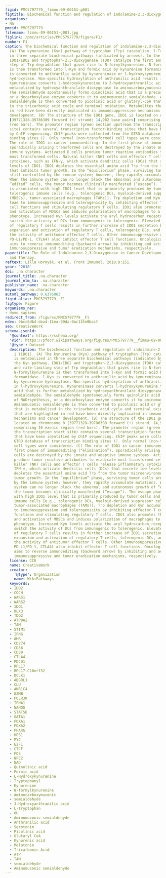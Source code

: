 ```yaml
---
figid: PMC5797779__fimmu-09-00151-g001
figtitle: Biochemical function and regulation of indolamine-2,3-dioxygenase 1 (IDO1)
organisms:
- NA
pmcid: PMC5797779
filename: fimmu-09-00151-g001.jpg
figlink: /pmc/articles/PMC5797779/figure/F1/
number: F1
caption: The biochemical function and regulation of indolamine-2,3-dioxygenase 1 (IDO1).
  (A) The kynurenine (Kyn) pathway of tryptophan (Trp) catabolism. l-Trp is metabolized
  in three separate biochemical pathways (indicated by arrows). In the Kyn pathway,
  IDO1/IDO2 and tryptophan-2,3-dioxygenase (TDO) catalyze the first and rate-limiting
  step of Trp degradation that gives rise to N-formylkynurenine. N-formylkynurenine
  is then transformed into l-Kyn and formic acid by kynurenine formamidase. l-Kyn
  is converted to anthranilic acid by kynureninase or l-hydroxykynurenine by kynurenine
  hydroxylase. Non-specific hydroxylation of anthranilic acid results in l-hydroxykynurenine.
  Kynureninase converts l-hydroxykynurenine to 3-hydroxyanthranilic acid that is further
  metabolized by hydroxyanthranilate dioxygenase to aminocarboxymuconic semialdehyde.
  The semialdehyde spontaneously forms quinolinic acid that is a precursor of NAD+synthesis,
  or a decarboxylase enzyme converts it to aminomuconic semialdehyde. Aminomuconic
  semialdehyde is then converted to picolinic acid or glutaryl-CoA that is metabolized
  in the tricarbonic acid cycle and terminal oxidation. Metabolites that are highlighted
  in red have been directly implicated in immunosuppressive mechanisms and cancer
  development. (B) The structure of the IDO1 gene. IDO1 is located on chromosome 8
  [39771328–39786309 forward (+) strand; 14,982 base pairs] comprising 10 exonic region
  (red bars). The promoter region (green section upstream the transcription start
  site) contains several transcription factor-binding sites that have been identified
  by ChIP sequencing. ChIP peaks were collected from the GTRD database of transcription
  binding sites (). Only normal (non-transformed) cell types were considered. (C)
  The role of IDO1 in cancer immunoediting. In the first phase of immunoediting (“elimination”),
  sporadically arising transformed cells are destroyed by the innate and adaptive
  immune systems. Activated B cells produce tumor reactive antibodies to eradicate
  most transformed cells. Natural killer (NK) cells and effector T cells release inflammatory
  cytokines, such as IFN-γ, which activate dendritic cells (DCs) that secrete low
  levels of IDO1. IDO1 depletes the essential amino acid Trp from the tumor microenvironment
  that inhibits tumor growth. In the “equilibrium” phase, surviving tumor cells are
  still controlled by the immune system; however, they rapidly accumulate mutations.
  When the immune system can no longer block the abnormal and autonomous growth of
  “edited” cells, the tumor becomes clinically manifested (“escape”). The escape phase
  is associated with high IDO1 level that is primarily produced by tumor cells and
  tolerogenic immune cells [e.g., tolerogenic DCs, myeloid-derived suppressor cells
  (MDSCs), tumor-associated macrophages (TAMs)]. Trp depletion and Kyn accumulation
  lead to immunosuppression and tolerogenicity by inhibiting effector T cell and NK
  cell functions and stimulating regulatory T cells. IDO1 also promotes the expansion
  and activation of MDSCs and induces polarization of macrophages to a tolerogenic
  phenotype. Increased Kyn levels activate the aryl hydrocarbon receptor (AhR) that
  switch the activity of DCs from immunogenic to tolerogenic. Elevated CTLA4 expression
  of regulatory T cells results in further increase of IDO1 secretion by DCs. IDO1-induced
  expansion and activation of regulatory T cells, tolerogenic DCs, and MDSCs suppress
  the activity of antitumor effector T cells. Other immunosuppressive agents (e.g.,
  PD-L1/PD-1, CTLA4) also inhibit effector T cell functions. Oncological immunotherapy
  aims to reverse immunoediting (backward arrow) by inhibiting and activating local
  immunosuppressive and tumor eradication mechanisms, respectively.
papertitle: The Role of Indoleamine-2,3-Dioxygenase in Cancer Development, Diagnostics,
  and Therapy.
reftext: Lilla Hornyák, et al. Front Immunol. 2018;9:151.
year: '2018'
doi: .na.character
journal_title: .na.character
journal_nlm_ta: .na.character
publisher_name: .na.character
keywords: .na.character
automl_pathway: 0.6376063
figid_alias: PMC5797779__F1
figtype: Figure
organisms_ner:
- Homo sapiens
redirect_from: /figures/PMC5797779__F1
ndex: 9bcc6db4-dea4-11ea-99da-0ac135e8bacf
seo: CreativeWork
schema-jsonld:
  '@context': https://schema.org/
  '@id': https://pfocr.wikipathways.org/figures/PMC5797779__fimmu-09-00151-g001.html
  '@type': Dataset
  description: The biochemical function and regulation of indolamine-2,3-dioxygenase
    1 (IDO1). (A) The kynurenine (Kyn) pathway of tryptophan (Trp) catabolism. l-Trp
    is metabolized in three separate biochemical pathways (indicated by arrows). In
    the Kyn pathway, IDO1/IDO2 and tryptophan-2,3-dioxygenase (TDO) catalyze the first
    and rate-limiting step of Trp degradation that gives rise to N-formylkynurenine.
    N-formylkynurenine is then transformed into l-Kyn and formic acid by kynurenine
    formamidase. l-Kyn is converted to anthranilic acid by kynureninase or l-hydroxykynurenine
    by kynurenine hydroxylase. Non-specific hydroxylation of anthranilic acid results
    in l-hydroxykynurenine. Kynureninase converts l-hydroxykynurenine to 3-hydroxyanthranilic
    acid that is further metabolized by hydroxyanthranilate dioxygenase to aminocarboxymuconic
    semialdehyde. The semialdehyde spontaneously forms quinolinic acid that is a precursor
    of NAD+synthesis, or a decarboxylase enzyme converts it to aminomuconic semialdehyde.
    Aminomuconic semialdehyde is then converted to picolinic acid or glutaryl-CoA
    that is metabolized in the tricarbonic acid cycle and terminal oxidation. Metabolites
    that are highlighted in red have been directly implicated in immunosuppressive
    mechanisms and cancer development. (B) The structure of the IDO1 gene. IDO1 is
    located on chromosome 8 [39771328–39786309 forward (+) strand; 14,982 base pairs]
    comprising 10 exonic region (red bars). The promoter region (green section upstream
    the transcription start site) contains several transcription factor-binding sites
    that have been identified by ChIP sequencing. ChIP peaks were collected from the
    GTRD database of transcription binding sites (). Only normal (non-transformed)
    cell types were considered. (C) The role of IDO1 in cancer immunoediting. In the
    first phase of immunoediting (“elimination”), sporadically arising transformed
    cells are destroyed by the innate and adaptive immune systems. Activated B cells
    produce tumor reactive antibodies to eradicate most transformed cells. Natural
    killer (NK) cells and effector T cells release inflammatory cytokines, such as
    IFN-γ, which activate dendritic cells (DCs) that secrete low levels of IDO1. IDO1
    depletes the essential amino acid Trp from the tumor microenvironment that inhibits
    tumor growth. In the “equilibrium” phase, surviving tumor cells are still controlled
    by the immune system; however, they rapidly accumulate mutations. When the immune
    system can no longer block the abnormal and autonomous growth of “edited” cells,
    the tumor becomes clinically manifested (“escape”). The escape phase is associated
    with high IDO1 level that is primarily produced by tumor cells and tolerogenic
    immune cells [e.g., tolerogenic DCs, myeloid-derived suppressor cells (MDSCs),
    tumor-associated macrophages (TAMs)]. Trp depletion and Kyn accumulation lead
    to immunosuppression and tolerogenicity by inhibiting effector T cell and NK cell
    functions and stimulating regulatory T cells. IDO1 also promotes the expansion
    and activation of MDSCs and induces polarization of macrophages to a tolerogenic
    phenotype. Increased Kyn levels activate the aryl hydrocarbon receptor (AhR) that
    switch the activity of DCs from immunogenic to tolerogenic. Elevated CTLA4 expression
    of regulatory T cells results in further increase of IDO1 secretion by DCs. IDO1-induced
    expansion and activation of regulatory T cells, tolerogenic DCs, and MDSCs suppress
    the activity of antitumor effector T cells. Other immunosuppressive agents (e.g.,
    PD-L1/PD-1, CTLA4) also inhibit effector T cell functions. Oncological immunotherapy
    aims to reverse immunoediting (backward arrow) by inhibiting and activating local
    immunosuppressive and tumor eradication mechanisms, respectively.
  license: CC0
  name: CreativeWork
  creator:
    '@type': Organization
    name: WikiPathways
  keywords:
  - IDO2
  - COCH
  - WARS1
  - WARS2
  - IDO1
  - DLX3
  - TDO2
  - ATP8A2
  - TAM
  - STIM1
  - IFNG
  - AHR
  - CD274
  - CD86
  - CD80
  - CTLA4
  - PDCD1
  - RPL17
  - RPL17-C18orf32
  - DCLK1
  - ADGRL1
  - CLU
  - AKR1C4
  - GZMB
  - POLR3K
  - IFNA1
  - NANOG
  - STAT5B
  - GATA1
  - FOXA1
  - FOXA2
  - PPARG
  - HES1
  - MYC
  - E2F1
  - CTCF
  - FOS
  - NFE2
  - NAD
  - Quinolinic acid
  - Formic acid
  - L-Hydroxykynurenine
  - Tryptophanyl
  - Kynurenine
  - N-formylkynurenine
  - Aminocarboxymuconic
  - semialdehyde
  - 3-Hydroxyanthranilic acid
  - L-Tryptophan
  - OH
  - Aminomuconic semialdehyde
  - Anthranilic acid
  - Serotonin
  - Picolinic acid
  - Glutaryl CoA
  - Kynurenic acid
  - Melatonin
  - Tricarbonic Acid
  - ATP
  - TAM
  - semialdehyde
  - Aminomuconic semialdehyde
---
```


